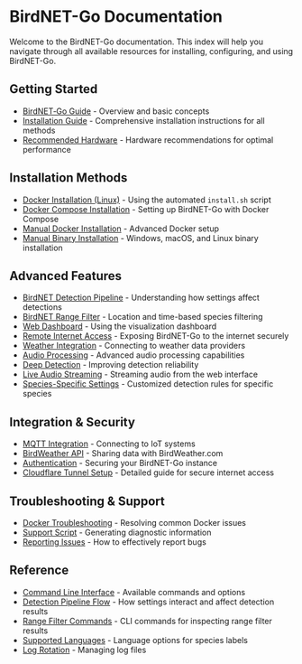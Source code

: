 # BirdNET-Go Documentation

Welcome to the BirdNET-Go documentation. This index will help you navigate through all available resources for installing, configuring, and using BirdNET-Go.

## Getting Started

* [BirdNET‐Go Guide](https://github.com/tphakala/birdnet-go/wiki/BirdNET%E2%80%90Go-Guide) - Overview and basic concepts
* [Installation Guide](installation.md) - Comprehensive installation instructions for all methods
* [Recommended Hardware](hardware.md) - Hardware recommendations for optimal performance

## Installation Methods

* [Docker Installation (Linux)](installation.md#recommended-method-installsh-linux) - Using the automated `install.sh` script
* [Docker Compose Installation](docker_compose_guide.md) - Setting up BirdNET-Go with Docker Compose
* [Manual Docker Installation](installation.md#manual-docker-installation-advanced-linux-only) - Advanced Docker setup
* [Manual Binary Installation](installation.md#manual-binary-installation-all-platforms) - Windows, macOS, and Linux binary installation

## Advanced Features

* [BirdNET Detection Pipeline](BirdNET‐Go-Guide#birdnet-detection-pipeline) - Understanding how settings affect detections
* [BirdNET Range Filter](BirdNET‐Go-Guide#birdnet-range-filter) - Location and time-based species filtering
* [Web Dashboard](BirdNET‐Go-Guide#web-dashboard) - Using the visualization dashboard
* [Remote Internet Access](cloudflare_tunnel_guide.md) - Exposing BirdNET-Go to the internet securely
* [Weather Integration](BirdNET‐Go-Guide#weather-integration) - Connecting to weather data providers
* [Audio Processing](BirdNET‐Go-Guide#audio-processing) - Advanced audio processing capabilities
* [Deep Detection](BirdNET‐Go-Guide#deep-detection) - Improving detection reliability
* [Live Audio Streaming](BirdNET‐Go-Guide#live-audio-streaming) - Streaming audio from the web interface
* [Species-Specific Settings](BirdNET‐Go-Guide#species-specific-settings) - Customized detection rules for specific species

## Integration & Security

* [MQTT Integration](BirdNET‐Go-Guide#integration-options) - Connecting to IoT systems
* [BirdWeather API](BirdNET‐Go-Guide#integration-options) - Sharing data with BirdWeather.com
* [Authentication](cloudflare_tunnel_guide.md#enabling-authentication) - Securing your BirdNET-Go instance
* [Cloudflare Tunnel Setup](cloudflare_tunnel_guide.md) - Detailed guide for secure internet access

## Troubleshooting & Support

* [Docker Troubleshooting](BirdNET‐Go-Guide#docker-installation-troubleshooting) - Resolving common Docker issues
* [Support Script](BirdNET‐Go-Guide#support-script) - Generating diagnostic information
* [Reporting Issues](BirdNET‐Go-Guide#reporting-issues) - How to effectively report bugs

## Reference

* [Command Line Interface](BirdNET‐Go-Guide#command-line-interface) - Available commands and options
* [Detection Pipeline Flow](BirdNET‐Go-Guide#birdnet-detection-pipeline) - How settings interact and affect detection results
* [Range Filter Commands](BirdNET‐Go-Guide#inspection-and-debugging) - CLI commands for inspecting range filter results
* [Supported Languages](BirdNET‐Go-Guide#supported-languages-for-species-labels) - Language options for species labels
* [Log Rotation](BirdNET‐Go-Guide#log-rotation) - Managing log files 